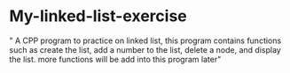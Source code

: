 # My-linked-list-exercise
" A CPP program to practice on linked list, this program contains functions such as create the list, add a number to the list, delete a node, and display the list. more functions will be add into this program later"

